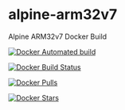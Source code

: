 # alpine-arm32v7
Alpine ARM32v7 Docker Build

[![Docker Automated build](https://img.shields.io/docker/automated/jrottenberg/ffmpeg.svg)](https://registry.hub.docker.com/u/simhaglobal/alpine-arm32v7/trigger/98f9ac05-725f-44b4-ba42-16894c8d4f86/)

[![Docker Build Status](https://img.shields.io/docker/build/jrottenberg/ffmpeg.svg)](https://registry.hub.docker.com/u/simhaglobal/alpine-arm32v7/trigger/98f9ac05-725f-44b4-ba42-16894c8d4f86/)

[![Docker Pulls](https://img.shields.io/docker/pulls/mashape/kong.svg)](https://registry.hub.docker.com/u/simhaglobal/alpine-arm32v7/trigger/98f9ac05-725f-44b4-ba42-16894c8d4f86/)

[![Docker Stars](https://img.shields.io/docker/stars/_/ubuntu.svg)](https://registry.hub.docker.com/u/simhaglobal/alpine-arm32v7/trigger/98f9ac05-725f-44b4-ba42-16894c8d4f86/)
